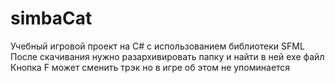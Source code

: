 # simbaCat
Учебный игровой проект  на С# c использованием библиотеки SFML
После скачивания нужно разархивировать папку и найти в ней ехе файл 
Кнопка F может сменить трэк но в игре об этом не упоминается
